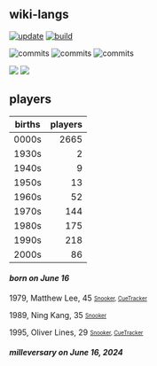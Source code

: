 ## wiki-langs
[![update](https://github.com/dreamerminsk/wiki-langs/actions/workflows/update-tables.yml/badge.svg)](https://github.com/dreamerminsk/wiki-langs/actions/workflows/update-tables.yml)
[![build](https://github.com/dreamerminsk/wiki-langs/actions/workflows/build.yml/badge.svg)](https://github.com/dreamerminsk/wiki-langs/actions/workflows/build.yml)

![commits](https://img.shields.io/github/commit-activity/y/dreamerminsk/wiki-langs)
![commits](https://img.shields.io/github/commit-activity/m/dreamerminsk/wiki-langs)
![commits](https://img.shields.io/github/commit-activity/w/dreamerminsk/wiki-langs)

![](https://img.shields.io/github/languages/code-size/dreamerminsk/wiki-langs)
![](https://img.shields.io/github/repo-size/dreamerminsk/wiki-langs)

## players
| births | players |
| :----: | ------: |
| 0000s | 2665 |
| 1930s | 2 |
| 1940s | 9 |
| 1950s | 13 |
| 1960s | 52 |
| 1970s | 144 |
| 1980s | 175 |
| 1990s | 218 |
| 2000s | 86 |

#### ***born on June 16***
1979, Matthew Lee, 45 <sub><sup>[Snooker](http://www.snooker.org/res/index.asp?player=2779), [CueTracker](http://cuetracker.net/Players/matthew-lee/)</sup></sub>

1989, Ning Kang, 35 <sub><sup>[Snooker](http://www.snooker.org/res/index.asp?player=2357)</sup></sub>

1995, Oliver Lines, 29 <sub><sup>[Snooker](http://www.snooker.org/res/index.asp?player=592), [CueTracker](http://cuetracker.net/Players/oliver-lines/)</sup></sub>


#### ***milleversary on June 16, 2024***



